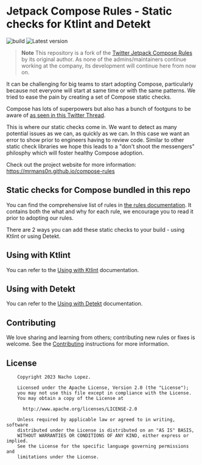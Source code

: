 # Jetpack Compose Rules - Static checks for Ktlint and Detekt

![build](https://github.com/mrmans0n/compose-rules/actions/workflows/build.yaml/badge.svg) ![Latest version](https://img.shields.io/maven-central/v/io.nlopez.compose.rules/common)

> **Note**
> This repository is a fork of the [Twitter Jetpack Compose Rules](https://github.com/twitter/compose-rules) by its original author. As none of the admins/maintainers continue working at the company, its development will continue here from now on.

It can be challenging for big teams to start adopting Compose, particularly because not everyone will start at same time or with the same patterns. We tried to ease the pain by creating a set of Compose static checks.

Compose has lots of superpowers but also has a bunch of footguns to be aware of [as seen in this Twitter Thread](https://twitter.com/mrmans0n/status/1507390768796909571).

This is where our static checks come in. We want to detect as many potential issues as we can, as quickly as we can. In this case we want an error to show prior to engineers having to review code. Similar to other static check libraries we hope this leads to a "don't shoot the messengers" philosphy which will foster healthy Compose adoption.

Check out the project website for more information: https://mrmans0n.github.io/compose-rules

## Static checks for Compose bundled in this repo

You can find the comprehensive list of rules in [the rules documentation](https://mrmans0n.github.io/compose-rules/rules). It contains both the what and why for each rule, we encourage you to read it prior to adopting our rules.

There are 2 ways you can add these static checks to your build - using Ktlint or using Detekt.

## Using with Ktlint

You can refer to the [Using with Ktlint](https://mrmans0n.github.io/compose-rules/ktlint) documentation.

## Using with Detekt

You can refer to the [Using with Detekt](https://mrmans0n.github.io/compose-rules/detekt) documentation.

## Contributing

We love sharing and learning from others; contributing new rules or fixes is welcome. See the [Contributing](CONTRIBUTING.md) instructions for more information.

## License

```
    Copyright 2023 Nacho Lopez.

    Licensed under the Apache License, Version 2.0 (the "License");
    you may not use this file except in compliance with the License.
    You may obtain a copy of the License at

      http://www.apache.org/licenses/LICENSE-2.0

    Unless required by applicable law or agreed to in writing, software
    distributed under the License is distributed on an "AS IS" BASIS,
    WITHOUT WARRANTIES OR CONDITIONS OF ANY KIND, either express or implied.
    See the License for the specific language governing permissions and
    limitations under the License.
```
